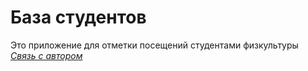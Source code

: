 # База студентов

Это приложение для отметки посещений студентами физкультуры
[*Связь с автором*](https://vk.com/evgrdan)